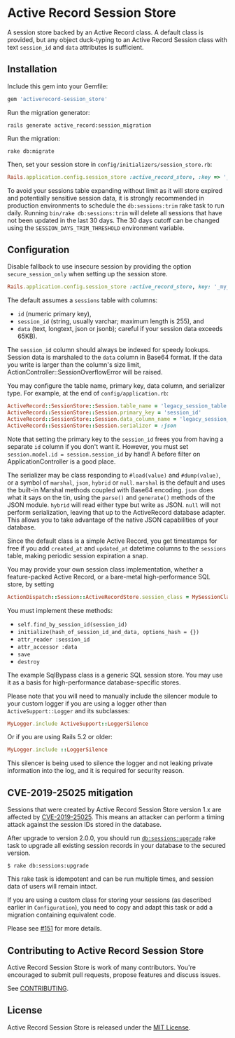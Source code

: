 Active Record Session Store
===========================

A session store backed by an Active Record class. A default class is
provided, but any object duck-typing to an Active Record Session class
with text `session_id` and `data` attributes is sufficient.

Installation
------------

Include this gem into your Gemfile:

```ruby
gem 'activerecord-session_store'
```

Run the migration generator:

    rails generate active_record:session_migration

Run the migration:

    rake db:migrate

Then, set your session store in `config/initializers/session_store.rb`:

```ruby
Rails.application.config.session_store :active_record_store, :key => '_my_app_session'
```

To avoid your sessions table expanding without limit as it will store expired and
potentially sensitive session data, it is strongly recommended in production
environments to schedule the `db:sessions:trim` rake task to run daily.
Running `bin/rake db:sessions:trim` will delete all sessions that have not
been updated in the last 30 days. The 30 days cutoff can be changed using the
`SESSION_DAYS_TRIM_THRESHOLD` environment variable.

Configuration
--------------

Disable fallback to use insecure session by providing the option
`secure_session_only` when setting up the session store.

```ruby
Rails.application.config.session_store :active_record_store, key: '_my_app_session', secure_session_only: true
```

The default assumes a `sessions` table with columns:

*  `id` (numeric primary key),
*  `session_id` (string, usually varchar; maximum length is 255), and
*  `data` (text, longtext, json or jsonb); careful if your session data exceeds
65KB).

The `session_id` column should always be indexed for speedy lookups.
Session data is marshaled to the `data` column in Base64 format.
If the data you write is larger than the column's size limit,
ActionController::SessionOverflowError will be raised.

You may configure the table name, primary key, data column, and
serializer type. For example, at the end of `config/application.rb`:

```ruby
ActiveRecord::SessionStore::Session.table_name = 'legacy_session_table'
ActiveRecord::SessionStore::Session.primary_key = 'session_id'
ActiveRecord::SessionStore::Session.data_column_name = 'legacy_session_data'
ActiveRecord::SessionStore::Session.serializer = :json
```

Note that setting the primary key to the `session_id` frees you from
having a separate `id` column if you don't want it. However, you must
set `session.model.id = session.session_id` by hand!  A before filter
on ApplicationController is a good place.

The serializer may be class responding to `#load(value)` and `#dump(value)`, or
a symbol of `marshal`, `json`, `hybrid` or `null`. `marshal` is the default and
uses the built-in Marshal methods coupled with Base64 encoding. `json` does
what it says on the tin, using the `parse()` and `generate()` methods of the
JSON module. `hybrid` will read either type but write as JSON. `null` will
not perform serialization, leaving that up to the ActiveRecord database
adapter. This allows you to take advantage of the native JSON capabilities of
your database.

Since the default class is a simple Active Record, you get timestamps
for free if you add `created_at` and `updated_at` datetime columns to
the `sessions` table, making periodic session expiration a snap.

You may provide your own session class implementation, whether a
feature-packed Active Record, or a bare-metal high-performance SQL
store, by setting

```ruby
ActionDispatch::Session::ActiveRecordStore.session_class = MySessionClass
```

You must implement these methods:

* `self.find_by_session_id(session_id)`
* `initialize(hash_of_session_id_and_data, options_hash = {})`
* `attr_reader :session_id`
* `attr_accessor :data`
* `save`
* `destroy`

The example SqlBypass class is a generic SQL session store. You may
use it as a basis for high-performance database-specific stores.

Please note that you will need to manually include the silencer module to your
custom logger if you are using a logger other than `ActiveSupport::Logger` and
its subclasses:

```ruby
MyLogger.include ActiveSupport::LoggerSilence
```

Or if you are using Rails 5.2 or older:

```ruby
MyLogger.include ::LoggerSilence
```

This silencer is being used to silence the logger and not leaking private
information into the log, and it is required for security reason.

CVE-2019-25025 mitigation
--------------

Sessions that were created by Active Record Session Store version 1.x are
affected by [CVE-2019-25025]. This means an attacker can perform a timing
attack against the session IDs stored in the database.

[CVE-2019-25025]: https://github.com/advisories/GHSA-cvw2-xj8r-mjf7

After upgrade to version 2.0.0, you should run [`db:sessions:upgrade`] rake task
to upgrade all existing session records in your database to the secured version.

[`db:sessions:upgrade`]: https://github.com/rails/activerecord-session_store/blob/master/lib/tasks/database.rake#L22

```console
$ rake db:sessions:upgrade
```

This rake task is idempotent and can be run multiple times, and session data of
users will remain intact.

If you are using a custom class for storing your sessions (as described earlier
in `Configuration`), you need to copy and adapt this task or add a migration
containing equivalent code.

Please see [#151] for more details.

[#151]: https://github.com/rails/activerecord-session_store/pull/151

Contributing to Active Record Session Store
--------------

Active Record Session Store is work of many contributors. You're encouraged to submit pull requests, propose features and discuss issues.

See [CONTRIBUTING](CONTRIBUTING.md).

## License
Active Record Session Store is released under the [MIT License](MIT-LICENSE).
